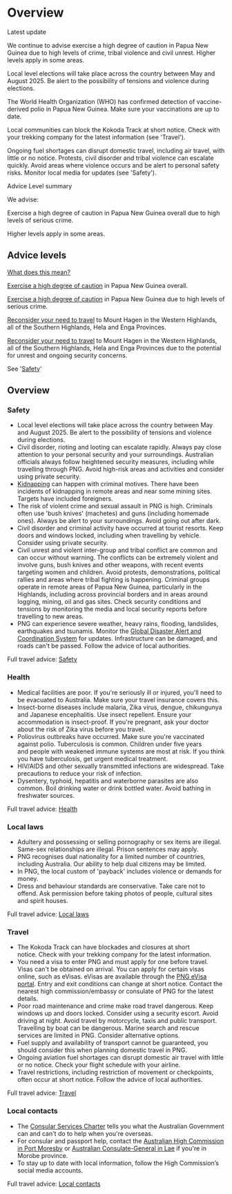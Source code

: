 # Overview

Latest update

We continue to advise exercise a high degree of caution in Papua New Guinea due to high levels of crime, tribal violence and civil unrest. Higher levels apply in some areas.   
  
Local level elections will take place across the country between May and August 2025. Be alert to the possibility of tensions and violence during elections.   
  
The World Health Organization (WHO) has confirmed detection of vaccine-derived polio in Papua New Guinea. Make sure your vaccinations are up to date.  
  
Local communities can block the Kokoda Track at short notice. Check with your trekking company for the latest information (see 'Travel').  
  
Ongoing fuel shortages can disrupt domestic travel, including air travel, with little or no notice. Protests, civil disorder and tribal violence can escalate quickly. Avoid areas where violence occurs and be alert to personal safety risks. Monitor local media for updates (see 'Safety').

Advice Level summary

We advise:

Exercise a high degree of caution in Papua New Guinea overall due to high levels of serious crime.

Higher levels apply in some areas.

## Advice levels

[What does this mean?](/before-you-go/travel-advice-explained/)

[Exercise a high degree of caution](explain#level2) in Papua New Guinea overall.

[Exercise a high degree of caution](https://www.smartraveller.gov.au/consular-services/travel-advice-explained#level2) in Papua New Guinea due to high levels of serious crime.

[Reconsider your need to travel](explain#level3) to Mount Hagen in the Western Highlands, all of the Southern Highlands, Hela and Enga Provinces.

[Reconsider your need to travel](https://www.smartraveller.gov.au/consular-services/travel-advice-explained#level3) to Mount Hagen in the Western Highlands, all of the Southern Highlands, Hela and Enga Provinces due to the potential for unrest and ongoing security concerns.

See '[Safety](#safety)'

## Overview

### Safety

* Local level elections will take place across the country between May and August 2025. Be alert to the possibility of tensions and violence during elections.
* Civil disorder, rioting and looting can escalate rapidly. Always pay close attention to your personal security and your surroundings. Australian officials always follow heightened security measures, including while travelling through PNG. Avoid high-risk areas and activities and consider using private security.
* [Kidnapping](https://www.smartraveller.gov.au/before-you-go/safety/kidnapping) can happen with criminal motives. There have been incidents of kidnapping in remote areas and near some mining sites. Targets have included foreigners.
* The risk of violent crime and sexual assault in PNG is high. Criminals often use 'bush knives' (machetes) and guns (including homemade ones). Always be alert to your surroundings. Avoid going out after dark.
* Civil disorder and criminal activity have occurred at tourist resorts. Keep doors and windows locked, including when travelling by vehicle. Consider using private security.
* Civil unrest and violent inter-group and tribal conflict are common and can occur without warning. The conflicts can be extremely violent and involve guns, bush knives and other weapons, with recent events targeting women and children. Avoid protests, demonstrations, political rallies and areas where tribal fighting is happening. Criminal groups operate in remote areas of Papua New Guinea, particularly in the Highlands, including across provincial borders and in areas around logging, mining, oil and gas sites. Check security conditions and tensions by monitoring the media and local security reports before travelling to new areas.
* PNG can experience severe weather, heavy rains, flooding, landslides, earthquakes and tsunamis. Monitor the [Global Disaster Alert and Coordination System](http://gdacs.org/) for updates. Infrastructure can be damaged, and roads can't be passed. Follow the advice of local authorities.

Full travel advice: [Safety](#safety)

### Health

* Medical facilities are poor. If you're seriously ill or injured, you'll need to be evacuated to Australia. Make sure your travel insurance covers this.
* Insect-borne diseases include malaria, Zika virus, dengue, chikungunya and Japanese encephalitis. Use insect repellent. Ensure your accommodation is insect-proof. If you're pregnant, ask your doctor about the risk of Zika virus before you travel.
* Poliovirus outbreaks have occurred. Make sure you're vaccinated against polio. Tuberculosis is common. Children under five years and people with weakened immune systems are most at risk. If you think you have tuberculosis, get urgent medical treatment.
* HIV/AIDS and other sexually transmitted infections are widespread. Take precautions to reduce your risk of infection.
* Dysentery, typhoid, hepatitis and waterborne parasites are also common. Boil drinking water or drink bottled water. Avoid bathing in freshwater sources.

Full travel advice: [Health](#health)

### Local laws

* Adultery and possessing or selling pornography or sex items are illegal. Same-sex relationships are illegal. Prison sentences may apply.
* PNG recognises dual nationality for a limited number of countries, including Australia. Our ability to help dual citizens may be limited.
* In PNG, the local custom of 'payback' includes violence or demands for money.
* Dress and behaviour standards are conservative. Take care not to offend. Ask permission before taking photos of people, cultural sites and spirit houses.

Full travel advice: [Local laws](#local-laws)

### Travel

* The Kokoda Track can have blockades and closures at short notice. Check with your trekking company for the latest information.
* You need a visa to enter PNG and must apply for one before travel. Visas can't be obtained on arrival. You can apply for certain visas online, such as eVisas. eVisas are available through the [PNG eVisa portal](https://ica.gov.pg/visa/visit). Entry and exit conditions can change at short notice. Contact the nearest high commission/embassy or consulate of PNG for the latest details.
* Poor road maintenance and crime make road travel dangerous. Keep windows up and doors locked. Consider using a security escort. Avoid driving at night. Avoid travel by motorcycle, taxis and public transport. Travelling by boat can be dangerous. Marine search and rescue services are limited in PNG. Consider alternative options.
* Fuel supply and availability of transport cannot be guaranteed, you should consider this when planning domestic travel in PNG.
* Ongoing aviation fuel shortages can disrupt domestic air travel with little or no notice. Check your flight schedule with your airline.
* Travel restrictions, including restriction of movement or checkpoints, often occur at short notice. Follow the advice of local authorities.

Full travel advice: [Travel](#travel)

### Local contacts

* The [Consular Services Charter](/node/46) tells you what the Australian Government can and can't do to help when you're overseas.
* For consular and passport help, contact the [Australian High Commission in Port Moresby](https://png.embassy.gov.au/) or [Australian Consulate-General in Lae](https://dfat.gov.au/about-us/our-locations/missions/Pages/australian-consulate-papua-new-guinea.aspx) if you're in Morobe province.
* To stay up to date with local information, follow the High Commission’s social media accounts.

Full travel advice: [Local contacts](#local-contacts)